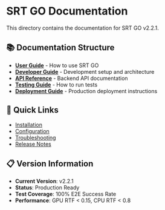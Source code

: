 # SRT GO Documentation

This directory contains the documentation for SRT GO v2.2.1.

## 📚 Documentation Structure

- **[User Guide](user-guide.md)** - How to use SRT GO
- **[Developer Guide](developer-guide.md)** - Development setup and architecture
- **[API Reference](api-reference.md)** - Backend API documentation
- **[Testing Guide](testing-guide.md)** - How to run tests
- **[Deployment Guide](deployment-guide.md)** - Production deployment instructions

## 🚀 Quick Links

- [Installation](../README.md#installation)
- [Configuration](../CLAUDE.md#key-configuration)
- [Troubleshooting](../CLAUDE.md#troubleshooting-guide)
- [Release Notes](../CHANGELOG.md)

## 📋 Version Information

- **Current Version**: v2.2.1
- **Status**: Production Ready
- **Test Coverage**: 100% E2E Success Rate
- **Performance**: GPU RTF < 0.15, CPU RTF < 0.8